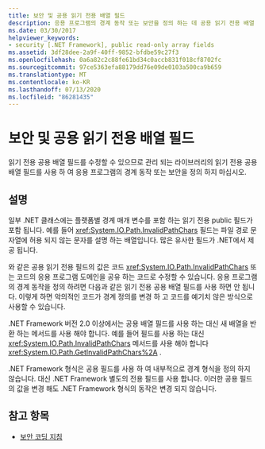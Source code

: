 ```yaml
---
title: 보안 및 공용 읽기 전용 배열 필드
description: 응용 프로그램의 경계 동작 또는 보안을 정의 하는 데 공용 읽기 전용 배열 필드를 사용 하지 않는 이유를 읽으십시오.
ms.date: 03/30/2017
helpviewer_keywords:
- security [.NET Framework], public read-only array fields
ms.assetid: 3df28dee-2a9f-40ff-9852-bfdbe59c27f3
ms.openlocfilehash: 0a6a82c2c88fe61bd34c0accb831f018cf8702fc
ms.sourcegitcommit: 97ce5363efa88179dd76e09de0103a500ca9b659
ms.translationtype: MT
ms.contentlocale: ko-KR
ms.lasthandoff: 07/13/2020
ms.locfileid: "86281435"
---
```

# <a name="security-and-public-read-only-array-fields"></a>보안 및 공용 읽기 전용 배열 필드
읽기 전용 공용 배열 필드를 수정할 수 있으므로 관리 되는 라이브러리의 읽기 전용 공용 배열 필드를 사용 하 여 응용 프로그램의 경계 동작 또는 보안을 정의 하지 마십시오.  
  
## <a name="remarks"></a>설명  

일부 .NET 클래스에는 플랫폼별 경계 매개 변수를 포함 하는 읽기 전용 public 필드가 포함 됩니다. 예를 들어 <xref:System.IO.Path.InvalidPathChars> 필드는 파일 경로 문자열에 허용 되지 않는 문자를 설명 하는 배열입니다. 많은 유사한 필드가 .NET에서 제공 됩니다.  
  
 와 같은 공용 읽기 전용 필드의 값은 코드 <xref:System.IO.Path.InvalidPathChars> 또는 코드의 응용 프로그램 도메인을 공유 하는 코드로 수정할 수 있습니다.  응용 프로그램의 경계 동작을 정의 하려면 다음과 같은 읽기 전용 공용 배열 필드를 사용 하면 안 됩니다.  이렇게 하면 악의적인 코드가 경계 정의를 변경 하 고 코드를 예기치 않은 방식으로 사용할 수 있습니다.  
  
 .NET Framework 버전 2.0 이상에서는 공용 배열 필드를 사용 하는 대신 새 배열을 반환 하는 메서드를 사용 해야 합니다.  예를 들어 필드를 사용 하는 대신 <xref:System.IO.Path.InvalidPathChars> 메서드를 사용 해야 합니다 <xref:System.IO.Path.GetInvalidPathChars%2A> .  
  
 .NET Framework 형식은 공용 필드를 사용 하 여 내부적으로 경계 형식을 정의 하지 않습니다.  대신 .NET Framework 별도의 전용 필드를 사용 합니다.  이러한 공용 필드의 값을 변경 해도 .NET Framework 형식의 동작은 변경 되지 않습니다.  
  
## <a name="see-also"></a>참고 항목

- [보안 코딩 지침](../../standard/security/secure-coding-guidelines.md)
